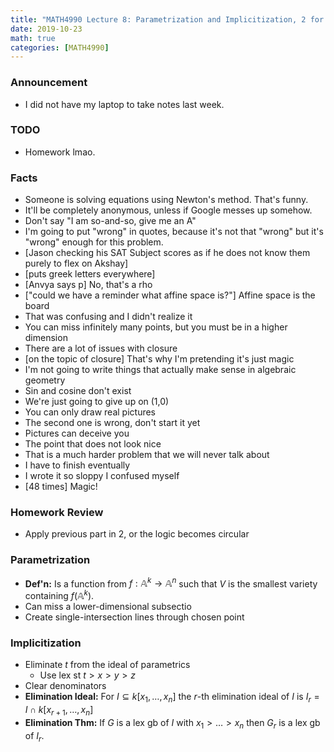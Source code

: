 ```yaml
---
title: "MATH4990 Lecture 8: Parametrization and Implicitization, 2 for 3"
date: 2019-10-23
math: true
categories: [MATH4990]
---
```


### Announcement

- I did not have my laptop to take notes last week.

### TODO

- Homework lmao.

### Facts

- Someone is solving equations using Newton's method. That's funny.
- It'll be completely anonymous, unless if Google messes up somehow.
- Don't say "I am so-and-so, give me an A"
- I'm going to put "wrong" in quotes, because it's not that "wrong" but it's "wrong" enough for this problem.
- [Jason checking his SAT Subject scores as if he does not know them purely to flex on Akshay]
- [puts greek letters everywhere]
- [Anvya says p] No, that's a rho
- ["could we have a reminder what affine space is?"] Affine space is the board
- That was confusing and I didn't realize it
- You can miss infinitely many points, but you must be in a higher dimension
- There are a lot of issues with closure
- [on the topic of closure] That's why I'm pretending it's just magic
- I'm not going to write things that actually make sense in algebraic geometry
- Sin and cosine don't exist
- We're just going to give up on (1,0)
- You can only draw real pictures
- The second one is wrong, don't start it yet
- Pictures can deceive you
- The point that does not look nice
- That is a much harder problem that we will never talk about
- I have to finish eventually
- I wrote it so sloppy I confused myself
- [48 times] Magic!

### Homework Review

- Apply previous part in 2, or the logic becomes circular

### Parametrization

- **Def'n:** Is a function from $f:\mathbb{A}^k\to\mathbb{A}^n$ such that $V$ is the smallest variety containing $f(\mathbb{A}^k)$.
- Can miss a lower-dimensional subsectio
- Create single-intersection lines through chosen point

### Implicitization

- Eliminate $t$ from the ideal of parametrics
    - Use lex st $t>x>y>z$
- Clear denominators
- **Elimination Ideal:** For $I\subseteq k[x_1,\dots,x_n]$ the $r$-th elimination ideal of $I$ is $I_r=I\cap k[x_{r+1},\dots,x_n]$ 
- **Elimination Thm:** If $G$ is a lex gb of $I$ with $x_1>\dots>x_n$ then $G_r$ is a lex gb of $I_r$.


